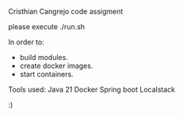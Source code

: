 
Cristhian Cangrejo code assigment

please execute ./run.sh

In order to: 
- build modules.
- create docker images.
- start containers.


Tools used: 
Java 21
Docker
Spring boot
Localstack

:)
